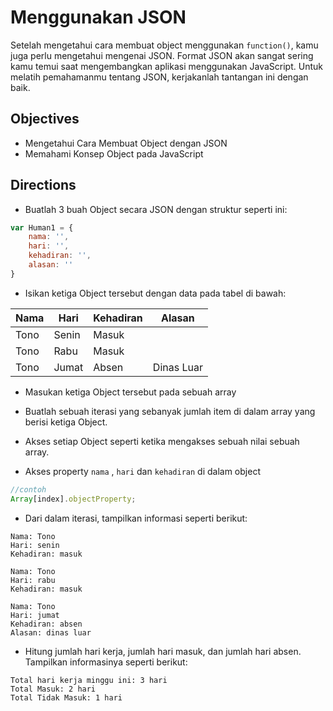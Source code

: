 # Menggunakan JSON

Setelah mengetahui cara membuat object menggunakan `function()`, kamu juga perlu mengetahui mengenai JSON. Format JSON akan sangat sering kamu temui saat mengembangkan aplikasi menggunakan JavaScript. Untuk melatih pemahamanmu tentang JSON, kerjakanlah tantangan ini dengan baik.

## Objectives

- Mengetahui Cara Membuat Object dengan JSON
- Memahami Konsep Object pada JavaScript

## Directions

- Buatlah 3 buah Object secara JSON dengan struktur seperti ini:

```javascript
var Human1 = {
    nama: '',
    hari: '',
    kehadiran: '',
    alasan: ''
}
```

- Isikan ketiga Object tersebut dengan data pada tabel di bawah:


Nama | Hari | Kehadiran | Alasan
---|---|---|---
Tono | Senin | Masuk |
Tono | Rabu | Masuk |
Tono | Jumat | Absen | Dinas Luar


- Masukan ketiga Object tersebut pada sebuah array

- Buatlah sebuah iterasi yang sebanyak jumlah item di dalam array yang berisi ketiga Object.

- Akses setiap Object seperti ketika mengakses sebuah nilai sebuah array.

- Akses property `nama` , `hari` dan `kehadiran` di dalam object

```javascript
//contoh
Array[index].objectProperty;
```

- Dari dalam iterasi, tampilkan informasi seperti berikut:

```
Nama: Tono
Hari: senin
Kehadiran: masuk

Nama: Tono
Hari: rabu
Kehadiran: masuk

Nama: Tono
Hari: jumat
Kehadiran: absen
Alasan: dinas luar
```

- Hitung jumlah hari kerja, jumlah hari masuk, dan jumlah hari absen. Tampilkan informasinya seperti berikut:

```
Total hari kerja minggu ini: 3 hari
Total Masuk: 2 hari
Total Tidak Masuk: 1 hari
```
